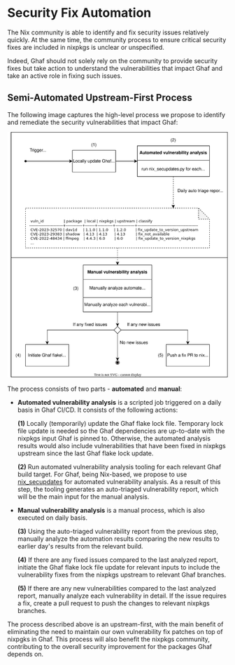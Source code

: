 <!--
    Copyright 2022-2024 TII (SSRC) and the Ghaf contributors
    SPDX-License-Identifier: CC-BY-SA-4.0
-->

# Security Fix Automation

The Nix community is able to identify and fix security issues relatively quickly. At the same time, the community process to ensure critical security fixes are included in nixpkgs is unclear or unspecified.

Indeed, Ghaf should not solely rely on the community to provide security fixes but take action to understand the vulnerabilities that impact Ghaf and take an active role in fixing such issues.

## Semi-Automated Upstream-First Process

The following image captures the high-level process we propose to identify and remediate the security vulnerabilities that impact Ghaf:

![Security Fix Automation](../img/ghaf-security-fix-automation.drawio.svg "Ghaf Security Fix Automation")

The process consists of two parts - **automated** and **manual**:

- **Automated vulnerability analysis** is a scripted job triggered on a daily basis in Ghaf CI/CD. It consists of the following actions:

  **(1)** Locally (temporarily) update the Ghaf flake lock file. Temporary lock file update is needed so the Ghaf dependencies are up-to-date with the nixpkgs input Ghaf is pinned to. Otherwise, the automated analysis results would also include vulnerabilities that have been fixed in nixpkgs upstream since the last Ghaf flake lock update.

  **(2)** Run automated vulnerability analysis tooling for each relevant Ghaf build target. For Ghaf, being Nix-based, we propose to use [nix_secupdates](https://github.com/tiiuae/sbomnix/tree/main/scripts/nixupdate#nix_secupdates) for automated vulnerability analysis. As a result of this step, the tooling generates an auto-triaged vulnerability report, which will be the main input for the manual analysis.

- **Manual vulnerability analysis** is a manual process, which is also executed on daily basis.

  **(3)** Using the auto-triaged vulnerability report from the previous step, manually analyze the automation results comparing the new results to earlier day's results from the relevant build.

  **(4)** If there are any fixed issues compared to the last analyzed report, initiate the Ghaf flake lock file update for relevant inputs to include the vulnerability fixes from the nixpkgs upstream to relevant Ghaf branches.

  **(5)** If there are any new vulnerabilities compared to the last analyzed report, manually analyze each vulnerability in detail. If the issue requires a fix, create a pull request to push the changes to relevant nixpkgs branches.

The process described above is an upstream-first, with the main benefit of eliminating the need to maintain our own vulnerability fix patches on top of nixpgks in Ghaf. This process will also benefit the nixpkgs community, contributing to the overall security improvement for the packages Ghaf depends on.
